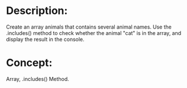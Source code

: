 # Description:
Create an array animals that contains several animal names.
Use the .includes() method to check whether the animal "cat" is in the array, and display the result in the console.

# Concept:
Array, .includes() Method.
